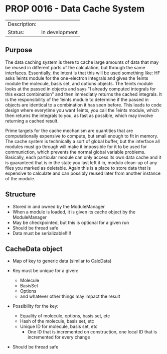 # PROP 0016 - Data Cache System

|                |                                           |
|:---------------|:------------------------------------------|
| Description:   |                                           |
| Status:        | In development                            |
 

## Purpose

The data caching system is there to cache large amounts of data that may be reused
in different parts of the calculation, but through the same interfaces. Essentially, the intent is that this will be used something like:
HF asks 1eints module for the one-electron integrals and gives the 1eints module the molecule, basis set, and options objects. The 1eints module looks at the passed in objects and says "I already computed integrals for this exact combination" and then immediatly returns the cached integrals.  It is the responsibility of the 1eints module to determine if the passed in objects are identical to a combination it has seen before.  This leads to code design where everytime you want 1eints, you call the 1eints module, which then returns the integrals to you, as fast as possible, which may involve returning a cached result.

Prime targets for the cache mechanism are quantities that are computationally expensive to compute, but small enough to fit in memory.  The cache system is technically a sort of global buffer, but the interface all modules must go through will make it impossible for it to be used for communiction, which prevents the normal global variable problems.  Basically, each particular module can only access its own data cache and it is guaranteed that is in the state you last left it in, modulo clean-up of any files you marked as deletable. Again this is a place to store data that is expensive to calculate and can possibly reused
later from another instance of the module.


## Structure
 * Stored in and owned by the ModuleManager
 * When a module is loaded, it is given its cache object by the ModuleManager
 * May be checkpointed, but this is optional for a given run
 * Should be thread safe
 * Data must be serializable!!!!!


## CacheData object
 * Map of key to generic data (similar to CalcData)
 * Key must be unique for a given:
   * Molecule
   * BasisSet
   * Options
   * and whatever other things may impact the result

 * Possibility for the key:
   * Equality of molecule, options, basis set, etc
   * Hash of the molecule, basis set, etc 
   * Unique ID for molecule, basis set, etc
     * One ID that is incremented on construction, one local ID that
       is incremented for every change

 * Should be thread safe
